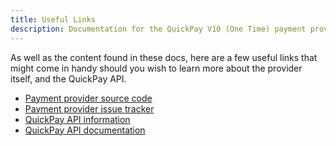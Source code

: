 ```yaml
---
title: Useful Links
description: Documentation for the QuickPay V10 (One Time) payment provider for Vendr, the eCommerce solution for Umbraco v8+
---
```


As well as the content found in these docs, here are a few useful links that might come in handy should you wish to learn more about the provider itself, and the QuickPay API.

* [Payment provider source code](https://github.com/vendrcontrib/vendr-payment-provider-quickpay)
* [Payment provider issue tracker](https://github.com/vendrcontrib/vendr-payment-provider-quickpay/issues)
* [QuickPay API information](https://quickpay.net/quickpayapi)
* [QuickPay API documentation](https://learn.quickpay.net/tech-talk/api/)